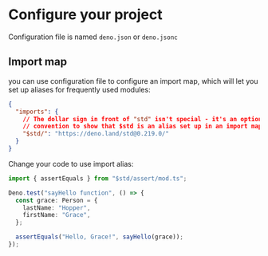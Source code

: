 # Configure your project

Configuration file is named `deno.json` or `deno.jsonc`

## Import map

you can use configuration file to configure an import map, which will let you set up aliases for frequently used modules:

```json filename="deno.jsonc"
{
  "imports": {
    // The dollar sign in front of "std" isn't special - it's an optional
    // convention to show that $std is an alias set up in an import map
    "$std/": "https://deno.land/std@0.219.0/"
  }
}
```

Change your code to use import alias:
```ts
import { assertEquals } from "$std/assert/mod.ts";

Deno.test("sayHello function", () => {
  const grace: Person = {
    lastName: "Hopper",
    firstName: "Grace",
  };

  assertEquals("Hello, Grace!", sayHello(grace));
});
```
